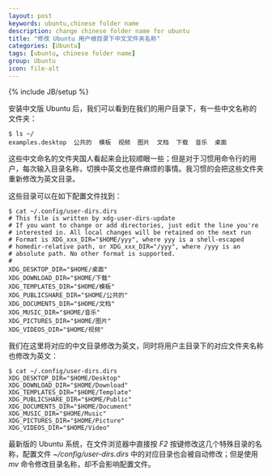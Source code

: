 ```yaml
---
layout: post
keywords: ubuntu,chinese folder name
description: change chinese folder name for ubuntu
title: "修改 Ubuntu 用户根目录下中文文件夹名称"
categories: [Ubuntu]
tags: [ubuntu, chinese folder name]
group: Ubuntu
icon: file-alt
---
```

{% include JB/setup %}

安装中文版 Ubuntu 后，我们可以看到在我们的用户目录下，有一些中文名称的文件夹：

    $ ls ~/
    examples.desktop  公共的  模板  视频  图片  文档  下载  音乐  桌面

这些中文命名的文件夹国人看起来会比较顺眼一些；但是对于习惯用命令行的用户，每次输入目录名称，切换中英文也是件麻烦的事情。我习惯的会把这些文件夹重新修改为英文目录。

这些目录可以在如下配置文件找到：

<!--excerpt-->

    $ cat ~/.config/user-dirs.dirs
    # This file is written by xdg-user-dirs-update
    # If you want to change or add directories, just edit the line you're
    # interested in. All local changes will be retained on the next run
    # Format is XDG_xxx_DIR="$HOME/yyy", where yyy is a shell-escaped
    # homedir-relative path, or XDG_xxx_DIR="/yyy", where /yyy is an
    # absolute path. No other format is supported.
    #
    XDG_DESKTOP_DIR="$HOME/桌面"
    XDG_DOWNLOAD_DIR="$HOME/下载"
    XDG_TEMPLATES_DIR="$HOME/模板"
    XDG_PUBLICSHARE_DIR="$HOME/公共的"
    XDG_DOCUMENTS_DIR="$HOME/文档"
    XDG_MUSIC_DIR="$HOME/音乐"
    XDG_PICTURES_DIR="$HOME/图片"
    XDG_VIDEOS_DIR="$HOME/视频"

我们在这里将对应的中文目录修改为英文，同时将用户主目录下的对应文件夹名称也修改为英文：

    $ cat ~/.config/user-dirs.dirs
    XDG_DESKTOP_DIR="$HOME/Desktop"
    XDG_DOWNLOAD_DIR="$HOME/Download"
    XDG_TEMPLATES_DIR="$HOME/Template"
    XDG_PUBLICSHARE_DIR="$HOME/Public"
    XDG_DOCUMENTS_DIR="$HOME/Document"
    XDG_MUSIC_DIR="$HOME/Music"
    XDG_PICTURES_DIR="$HOME/Picture"
    XDG_VIDEOS_DIR="$HOME/Video"

最新版的 Ubuntu 系统，在文件浏览器中直接按 *F2* 按键修改这几个特殊目录的名称，配置文件 *~/config/user-dirs.dirs* 中的对应目录也会被自动修改；但是使用 *mv* 命令修改目录名称，却不会影响配置文件。
